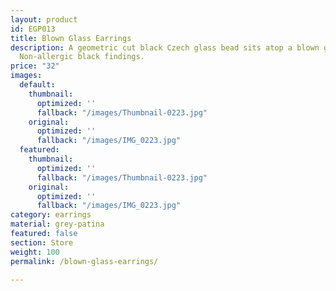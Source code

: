 ```yaml
---
layout: product
id: EGP013
title: Blown Glass Earrings
description: A geometric cut black Czech glass bead sits atop a blown glass bead.
  Non-allergic black findings.
price: "32"
images:
  default:
    thumbnail:
      optimized: ''
      fallback: "/images/Thumbnail-0223.jpg"
    original:
      optimized: ''
      fallback: "/images/IMG_0223.jpg"
  featured:
    thumbnail:
      optimized: ''
      fallback: "/images/Thumbnail-0223.jpg"
    original:
      optimized: ''
      fallback: "/images/IMG_0223.jpg"
category: earrings
material: grey-patina
featured: false
section: Store
weight: 100
permalink: /blown-glass-earrings/

---
```

